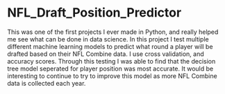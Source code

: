# NFL_Draft_Position_Predictor
This was one of the first projects I ever made in Python, and really helped me see what can be done in data science. In this project I test multiple different machine learning models to predict what round a player will be drafted based on their NFL Combine data. I use cross validation, and accuracy scores. Through this testing I was able to find that the decision tree model seperated for player position was most accurate. It would be interesting to continue to try to improve this model as more NFL Combine data is collected each year. 
